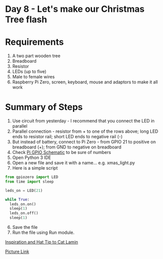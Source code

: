 # Day 8 - Let's make our Christmas Tree flash

# Requirements
1. A two part wooden tree
2. Breadboard
3. Resistor
4. LEDs (up to five)
5. Male to female wires 
6. Raspberry Pi Zero, screen, keyboard, mouse and adaptors to make it all work


# Summary of Steps
1. Use circuit from yesterday - I recommend that you connect the LED in parallel
2. Parallel connection - resistor from + to one of the rows above; long LED ends to resistor rail; short LED ends to negative rail (-)
3. But instead of battery, connect to Pi Zero - from GPIO 21 to positive on breadboard (+); from GND to negative on breadboard
4. Check [Pi GPIO Schematic](https://www.raspberrypi.org/documentation/usage/gpio-plus-and-raspi2) to be sure of numbers 
3. Open Python 3 IDE
4. Open a new file and save it with a name... e.g. xmas_light.py
5. Here is a simple script
``` python
from gpiozero import LED
from time import sleep

leds_on = LED(21)

while True:
  leds_on.on()
  sleep(1)
  leds_on.off()
  sleep(1)
```
6. Save the file 
7. Run the file using Run module. 


[Inspiration and Hat Tip to Cat Lamin](https://catlamin.com/2017/04/16/an-easter-gift-rpi-beginners-worksheet/)

[Picture Link](https://www.raspberrypi.org/documentation/usage/gpio-plus-and-raspi2/images/gpio-numbers-pi2.png)


